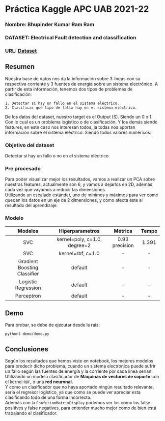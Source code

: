# Práctica Kaggle APC UAB 2021-22
### Nombre: Bhupinder Kumar Ram Ram 
### DATASET: Electrical Fault detection and classification
### URL: [Dataset](https://www.kaggle.com/esathyaprakash/electrical-fault-detection-and-classification)
## Resumen
Nuestra base de datos nos da la información sobre 3 líneas con su respectiva corriente y 3 fuentes de energía sobre un sistema electrónico. A partir de esta información, tenemos dos tipos de problemas de clasificación: <br>

    1. Detectar si hay un fallo en el sistema eléctrico.
    2. Clasificar que tipo de falla hay en el sistema eléctrico.
De los datos del dataset, nuestro target es el Output (S).
Siendo un 0 o 1. Con lo cual es un problema logístico o de clasificación.
Y los demás siendo features, en este caso nos interesan todos, ja todas nos aportan información sobre el sistema eléctrico.
Siendo todos valores numéricos.

### Objetivo del dataset
Detectar si hay un fallo o no en el sistema eléctrico.

### Pre procesado
Para poder visualizar mejor los resultados, vamos a realizar un PCA sobre nuestras features, actualmente son 6, y vamos a dejarlos en 2D, además cada vez que vayamos a reducir las dimensiones.<br>
Utilizando un escalado estándar, uno de mínimos y máximos para ver como quedan los datos en un eje de 2 dimensiones, y como afecta este al resultado del aprendizaje.
### Modelo

| Modelos | Hiperparametros | Métrica | Tempo | 
| :---: | :---: | :---: | :---: |
| SVC | kernel=poly, c=1.0, degree=2 |  0.93 precision | 1.391 |
| SVC | kernel=rbf, c=1.0 | - | - |
| Gradient Boosting Classifier | default | - | - |
| Logistic Regression | default | - | - |
| Perceptron | default | - | - |

## Demo
Para probar, se debe de ejecutar desde la raiz:<br>

 ````python3 demo/demo.py ```` 

## Conclusiones
Según los resultados que hemos visto en notebook, los mejores modelos para predecir dicho problema, cuando un sistema electrónica puede sufrir un fallo según las fuentes de energía y la corriente por cada línea serían:<br> 
Utilizando un modelo clasificador de <b>Máquinas de vectores de soporte</b> con el kernel `RBF`, o una <b>red neuronal</b>. <br>
Y como un clasificador que no haya aportado ningún resultado relevante, sería el regresor logístico, ya que como se puede ver apreciar esta clasificando todo de una forma incorrecta. <br>
Además con la `ConfusionMatrixDisplay` podemos ver los como los false positives y false negatives, para entender mucho mejor como de bien está trabajando el clasificador.


